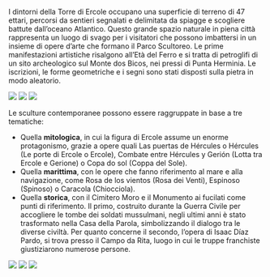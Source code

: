 I dintorni della Torre di Ercole occupano una superficie di terreno di 47 ettari, percorsi da sentieri segnalati e delimitata da spiagge e scogliere battute dall’oceano Atlantico. Questo grande spazio naturale in piena città rappresenta un luogo di svago per i visitatori che possono imbattersi in un insieme di opere d’arte che formano il Parco Scultoreo. Le prime manifestazioni artistiche risalgono all’Età del Ferro e si tratta di petroglifi di un sito archeologico sul Monte dos Bicos, nei pressi di Punta Herminia. Le iscrizioni, le forme geometriche e i segni sono stati disposti sulla pietra in modo aleatorio.

<div class="photoset-grid" data-layout="3">
<a href="http://ciav.s3.amazonaws.com/img/_DSC3556.jpg" class="fresco" data-fresco-group="article" data-fresco-caption=""><img src="http://ciav.s3.amazonaws.com/img/_DSC3556.jpg"></a>
<a href="http://ciav.s3.amazonaws.com/img/_DSC3935.jpg" class="fresco" data-fresco-group="article" data-fresco-caption=""><img src="http://ciav.s3.amazonaws.com/img/_DSC3935.jpg"></a>
<a href="http://ciav.s3.amazonaws.com/img/_DSC3622.jpg" class="fresco" data-fresco-group="article" data-fresco-caption=""><img src="http://ciav.s3.amazonaws.com/img/_DSC3622.jpg"></a>
</div> 

Le sculture contemporanee possono essere raggruppate in base a tre tematiche:

* Quella **mitologica**, in cui la figura di Ercole assume un enorme protagonismo, grazie a opere quali Las puertas de Hércules o Hércules (Le porte di Ercole o Ercole), Combate entre Hércules y Gerión (Lotta tra Ercole e Gerione) o Copa do sol (Coppa del Sole).
* Quella **marittima**, con le opere che fanno riferimento al mare e alla navigazione, come Rosa de los vientos (Rosa dei Venti), Espinoso (Spinoso) o Caracola (Chiocciola).
* Quella **storica**, con il Cimitero Moro e il Monumento ai fucilati come punti di riferimento. Il primo, costruito durante la Guerra Civile per accogliere le tombe dei soldati mussulmani, negli ultimi anni è stato trasformato nella Casa della Parola, simbolizzando il dialogo tra le diverse civiltà. Per quanto concerne il secondo, l’opera di Isaac Díaz Pardo, si trova presso il Campo da Rita, luogo in cui le truppe franchiste giustiziarono numerose persone.

<div class="photoset-grid" data-layout="3">
<a href="http://ciav.s3.amazonaws.com/img/aerial-view.jpg" class="fresco" data-fresco-group="article" data-fresco-caption=""><img src="http://ciav.s3.amazonaws.com/img/aerial-view.jpg"></a>
<a href="http://ciav.s3.amazonaws.com/img/postales-2655M.jpg" class="fresco" data-fresco-group="article" data-fresco-caption=""><img src="http://ciav.s3.amazonaws.com/img/postales-2655M.jpg"></a>
<a href="http://ciav.s3.amazonaws.com/img/_DSC3276-2.jpg" class="fresco" data-fresco-group="article" data-fresco-caption=""><img src="http://ciav.s3.amazonaws.com/img/_DSC3276-2.jpg"></a>
</div>
